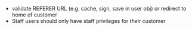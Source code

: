 - validate REFERER URL (e.g. cache, sign, save in user obj) or redirect to home of customer
- Staff users should only have staff privileges for *their* customer
